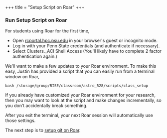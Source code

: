 +++
title = "Setup Script on Roar"
+++

### Run Setup Script on Roar

For students using Roar for the first time,
- Open [rcportal.hpc.psu.edu](https://rcportal.hpc.psu.edu/) in your browser's guest or incognito mode.
- Log in with your Penn State credentials (and authenticate if necessary).
- Select Clusters._ACI Shell Access (You'll likely have to complete 2 factor authentication again.)

We'll want to make a few updates to your Roar environment.  To make this easy, Justin has provided a script that you can easily run from a terminal window on Roar,
```shell
bash /storage/group/RISE/classroom/astro_528/scripts/class_setup
```
<!--
If you’re curious, this will update your .bashrc startup script so that it automatically loads a module (so software for the course is in your path; `module use /storage/group/RISE/sw7/modules`), and move your .julia and .conda directories from the home filesystem to the work filesystem (since those can get rather large).  
-->
If you already have customized your Roar environment for your research, then you may want to look at the script and make changes incrementally, so you don’t accidentally break something.  
<!--
If something does break, you can run `/storage/group/RISE/classroom/astro_528/scripts/class_setup restore` to undo the setup changes above.  
-->
After you exit the terminal, your next Roar session will automatically use those settings.


The next step is to [setup git on Roar](../git).

<!-- No longer required for Roar Collab
Now you're ready to move on to [starting ](../sshkeys/)
-->

